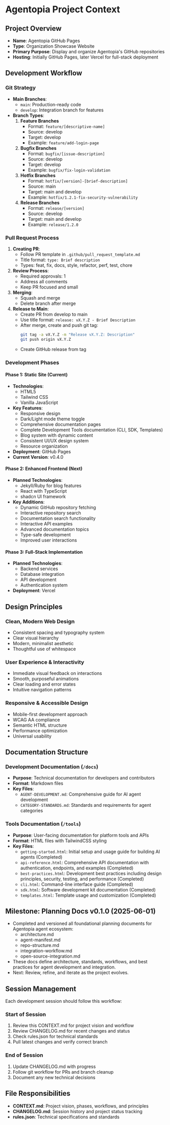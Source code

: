 # Agentopia Project Context

## Project Overview
- **Name**: Agentopia GitHub Pages
- **Type**: Organization Showcase Website
- **Primary Purpose**: Display and organize Agentopia's GitHub repositories
- **Hosting**: Initially GitHub Pages, later Vercel for full-stack deployment

## Development Workflow

### Git Strategy
- **Main Branches**:
  - `main`: Production-ready code
  - `develop`: Integration branch for features
- **Branch Types**:
  1. **Feature Branches**
     - Format: `feature/[descriptive-name]`
     - Source: develop
     - Target: develop
     - Example: `feature/add-login-page`
  2. **Bugfix Branches**
     - Format: `bugfix/[issue-description]`
     - Source: develop
     - Target: develop
     - Example: `bugfix/fix-login-validation`
  3. **Hotfix Branches**
     - Format: `hotfix/[version]-[brief-description]`
     - Source: main
     - Target: main and develop
     - Example: `hotfix/1.2.1-fix-security-vulnerability`
  4. **Release Branches**
     - Format: `release/[version]`
     - Source: develop
     - Target: main and develop
     - Example: `release/1.2.0`

### Pull Request Process
1. **Creating PR**:
   - Follow PR template in `.github/pull_request_template.md`
   - Title format: `type: Brief description`
   - Types: feat, fix, docs, style, refactor, perf, test, chore
2. **Review Process**:
   - Required approvals: 1
   - Address all comments
   - Keep PR focused and small
3. **Merging**:
   - Squash and merge
   - Delete branch after merge
4. **Release to Main**:
   - Create PR from develop to main
   - Use title format: `release: vX.Y.Z - Brief Description`
   - After merge, create and push git tag:
     ```bash
     git tag -a vX.Y.Z -m "Release vX.Y.Z: Description"
     git push origin vX.Y.Z
     ```
   - Create GitHub release from tag

### Development Phases

#### Phase 1: Static Site (Current)
- **Technologies**:
  - HTML5
  - Tailwind CSS
  - Vanilla JavaScript
- **Key Features**:
  - Responsive design
  - Dark/Light mode theme toggle
  - Comprehensive documentation pages
  - Complete Development Tools documentation (CLI, SDK, Templates)
  - Blog system with dynamic content
  - Consistent UI/UX design system
  - Resource organization
- **Deployment**: GitHub Pages
- **Current Version**: v0.4.0

#### Phase 2: Enhanced Frontend (Next)
- **Planned Technologies**:
  - Jekyll/Ruby for blog features
  - React with TypeScript
  - shadcn UI framework
- **Key Additions**:
  - Dynamic GitHub repository fetching
  - Interactive repository search
  - Documentation search functionality
  - Interactive API examples
  - Advanced documentation topics
  - Type-safe development
  - Improved user interactions

#### Phase 3: Full-Stack Implementation
- **Planned Technologies**:
  - Backend services
  - Database integration
  - API development
  - Authentication system
- **Deployment**: Vercel

## Design Principles

### Clean, Modern Web Design
- Consistent spacing and typography system
- Clear visual hierarchy
- Modern, minimalist aesthetic
- Thoughtful use of whitespace

### User Experience & Interactivity
- Immediate visual feedback on interactions
- Smooth, purposeful animations
- Clear loading and error states
- Intuitive navigation patterns

### Responsive & Accessible Design
- Mobile-first development approach
- WCAG AA compliance
- Semantic HTML structure
- Performance optimization
- Universal usability

## Documentation Structure

### Development Documentation (`/docs`)
- **Purpose**: Technical documentation for developers and contributors
- **Format**: Markdown files
- **Key Files**:
  - `AGENT-DEVELOPMENT.md`: Comprehensive guide for AI agent development
  - `CATEGORY-STANDARDS.md`: Standards and requirements for agent categories

### Tools Documentation (`/tools`)
- **Purpose**: User-facing documentation for platform tools and APIs
- **Format**: HTML files with TailwindCSS styling
- **Key Files**:
  - `getting-started.html`: Initial setup and usage guide for building AI agents (Completed)
  - `api-reference.html`: Comprehensive API documentation with authentication, endpoints, and examples (Completed)
  - `best-practices.html`: Development best practices including design principles, security, testing, and performance (Completed)
  - `cli.html`: Command-line interface guide (Completed)
  - `sdk.html`: Software development kit documentation (Completed)
  - `templates.html`: Template usage and customization (Completed)

## Milestone: Planning Docs v0.1.0 (2025-06-01)
- Completed and versioned all foundational planning documents for Agentopia agent ecosystem:
  - architecture.md
  - agent-manifest.md
  - repo-structure.md
  - integration-workflow.md
  - open-source-integration.md
- These docs define architecture, standards, workflows, and best practices for agent development and integration.
- Next: Review, refine, and iterate as the project evolves.

## Session Management
Each development session should follow this workflow:

### Start of Session
1. Review this CONTEXT.md for project vision and workflow
2. Review CHANGELOG.md for recent changes and status
3. Check rules.json for technical standards
4. Pull latest changes and verify correct branch

### End of Session
1. Update CHANGELOG.md with progress
2. Follow git workflow for PRs and branch cleanup
3. Document any new technical decisions

## File Responsibilities
- **CONTEXT.md**: Project vision, phases, workflows, and principles
- **CHANGELOG.md**: Session history and project status tracking
- **rules.json**: Technical specifications and standards